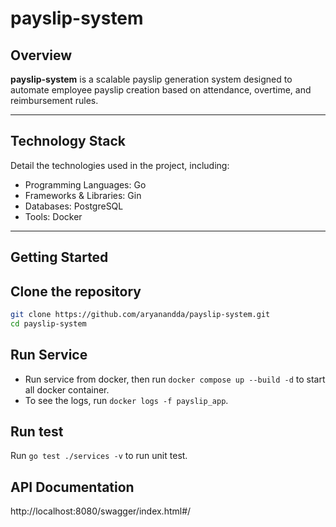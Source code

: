 # payslip-system

## Overview

**payslip-system** is a scalable payslip generation system designed to automate employee payslip creation based on attendance, overtime, and reimbursement rules.

---

## Technology Stack
Detail the technologies used in the project, including:
- Programming Languages: Go
- Frameworks & Libraries: Gin
- Databases: PostgreSQL
- Tools: Docker

---

## Getting Started

## Clone the repository

```bash
git clone https://github.com/aryanandda/payslip-system.git
cd payslip-system
```

## Run Service
- Run service from docker, then run `docker compose up --build -d` to start all docker container.
- To see the logs, run `docker logs -f payslip_app`.

## Run test
Run `go test ./services -v` to run unit test.

## API Documentation

http://localhost:8080/swagger/index.html#/
